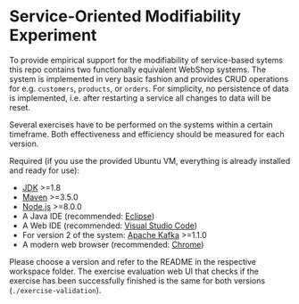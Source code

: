 # Service-Oriented Modifiability Experiment

To provide empirical support for the modifiability of service-based sytems this repo contains two functionally equivalent WebShop systems. The system is implemented in very basic fashion and provides CRUD operations for e.g. `customers`, `products`, or `orders`. For simplicity, no persistence of data is implemented, i.e. after restarting a service all changes to data will be reset.

Several exercises have to be performed on the systems within a certain timeframe. Both effectiveness and efficiency should be measured for each version.

Required (if you use the provided Ubuntu VM, everything is already installed and ready for use):

- [JDK](http://www.oracle.com/technetwork/java/javase/downloads/jdk8-downloads-2133151.html) >=1.8
- [Maven](https://maven.apache.org/download.cgi) >=3.5.0
- [Node.js](https://nodejs.org/en/download) >=8.0.0
- A Java IDE (recommended: [Eclipse](https://www.eclipse.org/downloads))
- A Web IDE (recommended: [Visual Studio Code](https://code.visualstudio.com/download))
- For version 2 of the system: [Apache Kafka](https://kafka.apache.org/downloads) >=1.1.0
- A modern web browser (recommended: [Chrome](https://www.google.com/chrome))

Please choose a version and refer to the README in the respective workspace folder. The exercise evaluation web UI that checks if the exercise has been successfully finished is the same for both versions (`./exercise-validation`).